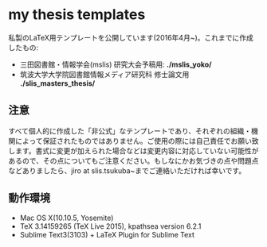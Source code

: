 my thesis templates 
==================

私製のLaTeX用テンプレートを公開しています(2016年4月~)。これまでに作成したもの:

* 三田図書館・情報学会(mslis) 研究大会予稿用: **./mslis_yoko/**
* 筑波大学大学院図書館情報メディア研究科 修士論文用 **./slis_masters_thesis/**

注意
---------------------------------
すべて個人的に作成した「非公式」なテンプレートであり、それぞれの組織・機関によって保証されたものではありません。ご使用の際には自己責任でお願い致します。書式に変更が加えられた場合などは変更内容に対応していない可能性があるので、その点についてもご注意ください。もしなにかお気づきの点や問題点などありましたら、jiro at slis.tsukuba~までご連絡いただければ幸いです。

動作環境
---------------------------------
* Mac OS X(10.10.5, Yosemite)
* TeX 3.14159265 (TeX Live 2015), kpathsea version 6.2.1
* Sublime Text3(3103) + LaTeX Plugin for Sublime Text